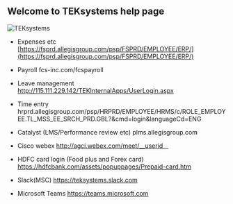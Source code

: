 ## Welcome to TEKsystems help page

![TEKsystems](https://www.teksystems.com/-/media/FPO-image-750x350-logo.png)

- Expenses etc
[https://fsprd.allegisgroup.com/psp/FSPRD/EMPLOYEE/ERP/](https://fsprd.allegisgroup.com/psp/FSPRD/EMPLOYEE/ERP/)

- Payroll
fcs-inc.com/fcspayroll

- Leave management
http://115.111.229.142/TEKInternalApps/UserLogin.aspx

- Time entry
hrprd.allegisgroup.com/psp/HRPRD/EMPLOYEE/HRMS/c/ROLE_EMPLOYEE.TL_MSS_EE_SRCH_PRD.GBL?&cmd=login&languageCd=ENG

- Catalyst (LMS/Performance review etc)
plms.allegisgroup.com

- Cisco webex
http://agci.webex.com/meet/__userid__

- HDFC card login (Food plus and Forex card)
https://hdfcbank.com/assets/popuppages/Prepaid-card.htm


- Slack(MSC)
https://teksystems.slack.com

- Microsoft Teams
https://teams.microsoft.com
